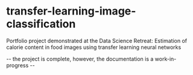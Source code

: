 # transfer-learning-image-classification
Portfolio project demonstrated at the Data Science Retreat: Estimation of calorie content in food images using transfer learning neural networks

-- the project is complete, however, the documentation is a work-in-progress --
